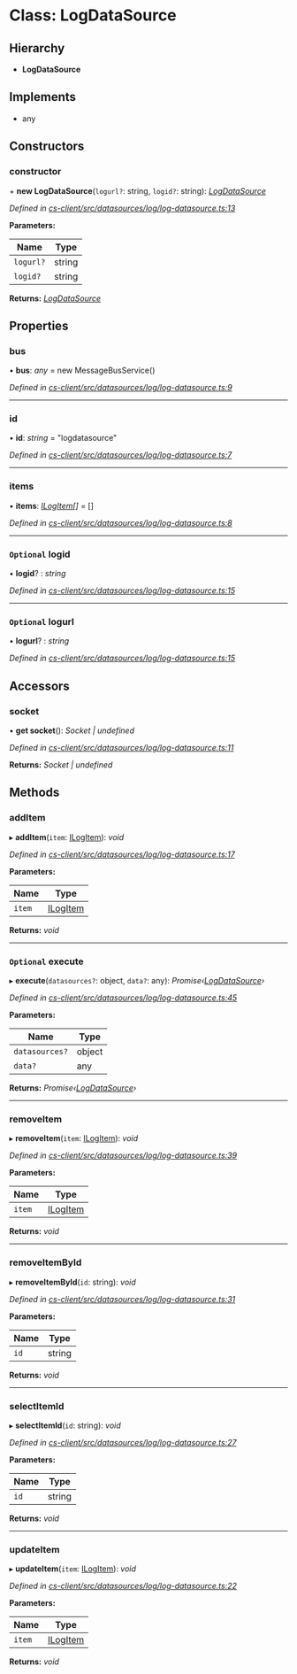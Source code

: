 # Class: LogDataSource

## Hierarchy

* **LogDataSource**

## Implements

* any

## Constructors

###  constructor

\+ **new LogDataSource**(`logurl?`: string, `logid?`: string): *[LogDataSource](_cs_client_src_datasources_log_log_datasource_.logdatasource.md)*

*Defined in [cs-client/src/datasources/log/log-datasource.ts:13](https://github.com/TNOCS/csnext/blob/dad76c19/packages/cs-client/src/datasources/log/log-datasource.ts#L13)*

**Parameters:**

Name | Type |
------ | ------ |
`logurl?` | string |
`logid?` | string |

**Returns:** *[LogDataSource](_cs_client_src_datasources_log_log_datasource_.logdatasource.md)*

## Properties

###  bus

• **bus**: *any* =  new MessageBusService()

*Defined in [cs-client/src/datasources/log/log-datasource.ts:9](https://github.com/TNOCS/csnext/blob/dad76c19/packages/cs-client/src/datasources/log/log-datasource.ts#L9)*

___

###  id

• **id**: *string* = "logdatasource"

*Defined in [cs-client/src/datasources/log/log-datasource.ts:7](https://github.com/TNOCS/csnext/blob/dad76c19/packages/cs-client/src/datasources/log/log-datasource.ts#L7)*

___

###  items

• **items**: *[ILogItem](../interfaces/_cs_client_src_datasources_log_log_item_.ilogitem.md)[]* =  []

*Defined in [cs-client/src/datasources/log/log-datasource.ts:8](https://github.com/TNOCS/csnext/blob/dad76c19/packages/cs-client/src/datasources/log/log-datasource.ts#L8)*

___

### `Optional` logid

• **logid**? : *string*

*Defined in [cs-client/src/datasources/log/log-datasource.ts:15](https://github.com/TNOCS/csnext/blob/dad76c19/packages/cs-client/src/datasources/log/log-datasource.ts#L15)*

___

### `Optional` logurl

• **logurl**? : *string*

*Defined in [cs-client/src/datasources/log/log-datasource.ts:15](https://github.com/TNOCS/csnext/blob/dad76c19/packages/cs-client/src/datasources/log/log-datasource.ts#L15)*

## Accessors

###  socket

• **get socket**(): *Socket | undefined*

*Defined in [cs-client/src/datasources/log/log-datasource.ts:11](https://github.com/TNOCS/csnext/blob/dad76c19/packages/cs-client/src/datasources/log/log-datasource.ts#L11)*

**Returns:** *Socket | undefined*

## Methods

###  addItem

▸ **addItem**(`item`: [ILogItem](../interfaces/_cs_client_src_datasources_log_log_item_.ilogitem.md)): *void*

*Defined in [cs-client/src/datasources/log/log-datasource.ts:17](https://github.com/TNOCS/csnext/blob/dad76c19/packages/cs-client/src/datasources/log/log-datasource.ts#L17)*

**Parameters:**

Name | Type |
------ | ------ |
`item` | [ILogItem](../interfaces/_cs_client_src_datasources_log_log_item_.ilogitem.md) |

**Returns:** *void*

___

### `Optional` execute

▸ **execute**(`datasources?`: object, `data?`: any): *Promise‹[LogDataSource](_cs_client_src_datasources_log_log_datasource_.logdatasource.md)›*

*Defined in [cs-client/src/datasources/log/log-datasource.ts:45](https://github.com/TNOCS/csnext/blob/dad76c19/packages/cs-client/src/datasources/log/log-datasource.ts#L45)*

**Parameters:**

Name | Type |
------ | ------ |
`datasources?` | object |
`data?` | any |

**Returns:** *Promise‹[LogDataSource](_cs_client_src_datasources_log_log_datasource_.logdatasource.md)›*

___

###  removeItem

▸ **removeItem**(`item`: [ILogItem](../interfaces/_cs_client_src_datasources_log_log_item_.ilogitem.md)): *void*

*Defined in [cs-client/src/datasources/log/log-datasource.ts:39](https://github.com/TNOCS/csnext/blob/dad76c19/packages/cs-client/src/datasources/log/log-datasource.ts#L39)*

**Parameters:**

Name | Type |
------ | ------ |
`item` | [ILogItem](../interfaces/_cs_client_src_datasources_log_log_item_.ilogitem.md) |

**Returns:** *void*

___

###  removeItemById

▸ **removeItemById**(`id`: string): *void*

*Defined in [cs-client/src/datasources/log/log-datasource.ts:31](https://github.com/TNOCS/csnext/blob/dad76c19/packages/cs-client/src/datasources/log/log-datasource.ts#L31)*

**Parameters:**

Name | Type |
------ | ------ |
`id` | string |

**Returns:** *void*

___

###  selectItemId

▸ **selectItemId**(`id`: string): *void*

*Defined in [cs-client/src/datasources/log/log-datasource.ts:27](https://github.com/TNOCS/csnext/blob/dad76c19/packages/cs-client/src/datasources/log/log-datasource.ts#L27)*

**Parameters:**

Name | Type |
------ | ------ |
`id` | string |

**Returns:** *void*

___

###  updateItem

▸ **updateItem**(`item`: [ILogItem](../interfaces/_cs_client_src_datasources_log_log_item_.ilogitem.md)): *void*

*Defined in [cs-client/src/datasources/log/log-datasource.ts:22](https://github.com/TNOCS/csnext/blob/dad76c19/packages/cs-client/src/datasources/log/log-datasource.ts#L22)*

**Parameters:**

Name | Type |
------ | ------ |
`item` | [ILogItem](../interfaces/_cs_client_src_datasources_log_log_item_.ilogitem.md) |

**Returns:** *void*
